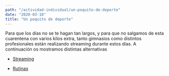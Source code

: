 ```yaml
---
path: "/actividad-individual/un-poquito-de-deporte"
date: "2020-03-18"
title: "Un poquito de deporte"
---
```


Para que los días no se te hagan tan largos, y para que no salgamos de esta cuarentena con varios kilos extra, tanto gimnasios como distintos profesionales están realizando streaming durante estos días. A continuación os mostramos distintas alternativas

* [Streaming](un-poquito-de-deporte/streaming)

* [Rutinas](un-poquito-de-deporte/rutinas)